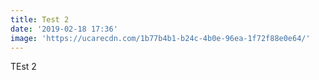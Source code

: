 ```yaml
---
title: Test 2
date: '2019-02-18 17:36'
image: 'https://ucarecdn.com/1b77b4b1-b24c-4b0e-96ea-1f72f88e0e64/'
---
```

TEst 2

